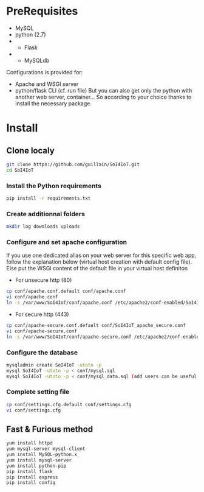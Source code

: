 # PreRequisites
* MySQL
* python (2.7)
* * Flask
* * MySQLdb

Configurations is provided for:
* Apache and WSGI server
* python/flask CLI (cf. run file)
But you can also get only the python with another web server, container...
So according to your choice thanks to install the necessary package

# Install

## Clone localy
```bash
git clone https://github.com/guillain/SoI4IoT.git
cd SoI4IoT
```
### Install the Python requirements
```bash
pip install -r requirements.txt
```
### Create additionnal folders
```bash
mkdir log downloads uploads
```
### Configure and set apache configuration
If you use one dedicated alias on your web server for this specific web app, follow the explanation below (virtual host creation with default config file).
Else put the WSGI content of the default file in your virtual host definiton
* For unsecure http (80)
```bash
cp conf/apache.conf.default conf/apache.conf
vi conf/apache.conf
ln -s /var/www/SoI4IoT/conf/apache.conf /etc/apache2/conf-enabled/SoI4IoT_apache.conf
```
* For secure http (443)
```bash
cp conf/apache-secure.conf.default conf/SoI4IoT_apache_secure.conf
vi conf/apache-secure.conf
ln -s /var/www/SoI4IoT/conf/apache-secure.conf /etc/apache2/conf-enabled/SoI4IoT_apache-secure.conf
```
### Configure the database
```bash
mysqladmin create SoI4IoT -utoto -p
mysql SoI4IoT -utoto -p < conf/mysql.sql
mysql SoI4IoT -utoto -p < conf/mysql_data.sql (add users can be useful...)
```
### Complete setting file
```bash
cp conf/settings.cfg.default conf/settings.cfg
vi conf/settings.cfg
```


## Fast & Furious method
```bash
yum install httpd
yum mysql-server mysql-client
yum install MySQL-python.x_
yum install mysql-server
yum install python-pip
pip install flask
pip install express
pip install config
```

